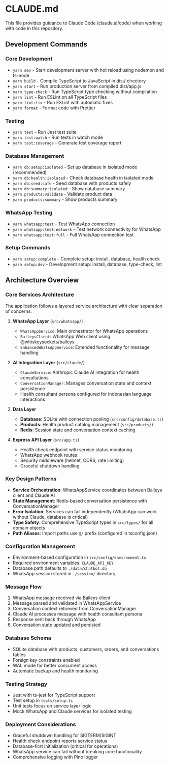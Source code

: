 # CLAUDE.md

This file provides guidance to Claude Code (claude.ai/code) when working with code in this repository.

## Development Commands

### Core Development
- `yarn dev` - Start development server with hot reload using nodemon and ts-node
- `yarn build` - Compile TypeScript to JavaScript in dist/ directory
- `yarn start` - Run production server from compiled dist/app.js
- `yarn type-check` - Run TypeScript type checking without compilation
- `yarn lint` - Run ESLint on all TypeScript files
- `yarn lint:fix` - Run ESLint with automatic fixes
- `yarn format` - Format code with Prettier

### Testing
- `yarn test` - Run Jest test suite
- `yarn test:watch` - Run tests in watch mode
- `yarn test:coverage` - Generate test coverage report

### Database Management
- `yarn db:setup:isolated` - Set up database in isolated mode (recommended)
- `yarn db:health:isolated` - Check database health in isolated mode
- `yarn db:seed:safe` - Seed database with products safely
- `yarn db:summary:isolated` - Show database summary
- `yarn products:validate` - Validate product data
- `yarn products:summary` - Show products summary

### WhatsApp Testing
- `yarn whatsapp:test` - Test WhatsApp connection
- `yarn whatsapp:test:network` - Test network connectivity for WhatsApp
- `yarn whatsapp:test:full` - Full WhatsApp connection test

### Setup Commands
- `yarn setup:complete` - Complete setup: install, database, health check
- `yarn setup:dev` - Development setup: install, database, type-check, lint

## Architecture Overview

### Core Services Architecture
The application follows a layered service architecture with clear separation of concerns:

1. **WhatsApp Layer** (`src/whatsapp/`)
   - `WhatsAppService`: Main orchestrator for WhatsApp operations
   - `BaileysClient`: WhatsApp Web client using @whiskeysockets/baileys
   - `EnhancedWhatsAppService`: Extended functionality for message handling

2. **AI Integration Layer** (`src/claude/`)
   - `ClaudeService`: Anthropic Claude AI integration for health consultations
   - `ConversationManager`: Manages conversation state and context persistence
   - Health consultant persona configured for Indonesian language interactions

3. **Data Layer**
   - **Database**: SQLite with connection pooling (`src/config/database.ts`)
   - **Products**: Health product catalog management (`src/products/`)
   - **Redis**: Session state and conversation context caching

4. **Express API Layer** (`src/app.ts`)
   - Health check endpoint with service status monitoring
   - WhatsApp webhook routes
   - Security middleware (helmet, CORS, rate limiting)
   - Graceful shutdown handling

### Key Design Patterns

- **Service Orchestration**: WhatsAppService coordinates between Baileys client and Claude AI
- **State Management**: Redis-based conversation persistence with ConversationManager
- **Error Isolation**: Services can fail independently (WhatsApp can work without Claude, database is critical)
- **Type Safety**: Comprehensive TypeScript types in `src/types/` for all domain objects
- **Path Aliases**: Import paths use `@/` prefix (configured in tsconfig.json)

### Configuration Management
- Environment-based configuration in `src/config/environment.ts`
- Required environment variables: `CLAUDE_API_KEY`
- Database path defaults to `./data/chatbot.db`
- WhatsApp session stored in `./session/` directory

### Message Flow
1. WhatsApp message received via Baileys client
2. Message parsed and validated in WhatsAppService
3. Conversation context retrieved from ConversationManager
4. Claude AI processes message with health consultant persona
5. Response sent back through WhatsApp
6. Conversation state updated and persisted

### Database Schema
- SQLite database with products, customers, orders, and conversations tables
- Foreign key constraints enabled
- WAL mode for better concurrent access
- Automatic backup and health monitoring

### Testing Strategy
- Jest with ts-jest for TypeScript support
- Test setup in `tests/setup.ts`
- Unit tests focus on service layer logic
- Mock WhatsApp and Claude services for isolated testing

### Deployment Considerations
- Graceful shutdown handling for SIGTERM/SIGINT
- Health check endpoint reports service status
- Database-first initialization (critical for operations)
- WhatsApp service can fail without breaking core functionality
- Comprehensive logging with Pino logger